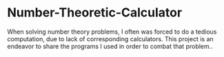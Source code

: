 # Number-Theoretic-Calculator
When solving number theory problems, I often was forced to do a tedious computation, due to lack of corresponding calculators. This project is an endeavor to share the programs I used in order to combat that problem..
